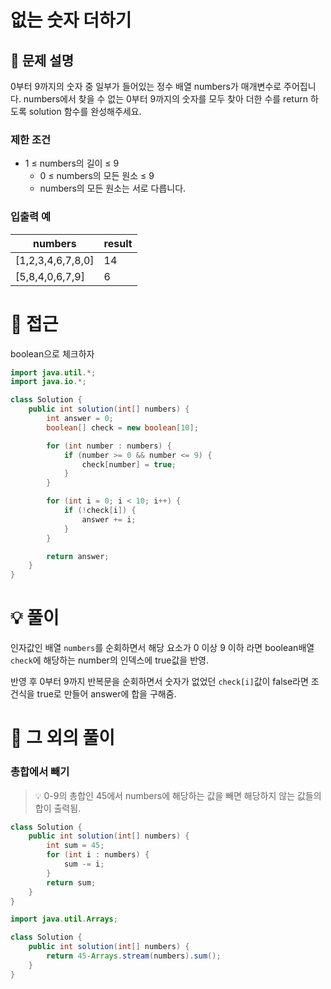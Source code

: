 # 없는 숫자 더하기

## 📌 문제 설명

0부터 9까지의 숫자 중 일부가 들어있는 정수 배열 numbers가 매개변수로 주어집니다. numbers에서 찾을 수 없는 0부터 9까지의 숫자를 모두 찾아 더한 수를 return 하도록 solution 함수를 완성해주세요.

### 제한 조건

- 1 ≤ numbers의 길이 ≤ 9
  - 0 ≤ numbers의 모든 원소 ≤ 9
  - numbers의 모든 원소는 서로 다릅니다.

### 입출력 예

| numbers           | result |
| ----------------- | ------ |
| [1,2,3,4,6,7,8,0] | 14     |
| [5,8,4,0,6,7,9]   | 6      |

# 🧐 접근

boolean으로 체크하자

```java
import java.util.*;
import java.io.*;

class Solution {
    public int solution(int[] numbers) {
        int answer = 0;
        boolean[] check = new boolean[10];

        for (int number : numbers) {
            if (number >= 0 && number <= 9) {
                check[number] = true;
            }
        }

        for (int i = 0; i < 10; i++) {
            if (!check[i]) {
                answer += i;
            }
        }

        return answer;
    }
}
```

# 💡 풀이

인자값인 배열 `numbers`를 순회하면서 해당 요소가 0 이상 9 이하 라면 boolean배열 `check`에 해당하는 number의 인덱스에 true값을 반영.

반영 후 0부터 9까지 반복문을 순회하면서 숫자가 없었던 `check[i]`값이 false라면 조건식을 true로 만들어 answer에 합을 구해줌.

# 📘 그 외의 풀이

### 총합에서 빼기

> 💡 0-9의 총합인 45에서 numbers에 해당하는 값을 빼면 해당하지 않는 값들의 합이 출력됨.

```java
class Solution {
    public int solution(int[] numbers) {
        int sum = 45;
        for (int i : numbers) {
            sum -= i;
        }
        return sum;
    }
}
```

```java
import java.util.Arrays;

class Solution {
    public int solution(int[] numbers) {
        return 45-Arrays.stream(numbers).sum();
    }
}
```
